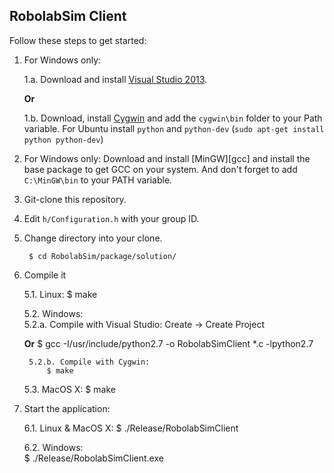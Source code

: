 ## RobolabSim Client

Follow these steps to get started:

1. For Windows only:

    1.a. Download and install [Visual Studio 2013](http://www.microsoft.com/de-de/download/details.aspx?id=40787).    
    
    **Or**
    
    1.b. Download, install [Cygwin](http://cygwin.com/install.html) and add the `cygwin\bin` folder to your Path variable.
   For Ubuntu install ```python``` and ```python-dev``` (```sudo apt-get install python python-dev```)

2. For Windows only: Download and install [MinGW][gcc] and install the base package to get GCC on your system. And don't forget to add ```C:\MinGW\bin``` to your PATH variable.


2. Git-clone this repository.

3. Edit ```h/Configuration.h``` with your group ID.

4. Change directory into your clone.

        $ cd RobolabSim/package/solution/

5. Compile it

    5.1. Linux:
        $ make
        
    5.2. Windows:   
        5.2.a. Compile with Visual Studio:
            Create -> Create Project  
            
    **Or**
        $ gcc -I/usr/include/python2.7 -o RobolabSimClient *.c -lpython2.7

        5.2.b. Compile with Cygwin:
            $ make

    5.3. MacOS X:
        $ make

6. Start the application:

    6.1. Linux & MacOS X:
        $ ./Release/RobolabSimClient
        
    6.2. Windows:   
        $ ./Release/RobolabSimClient.exe
